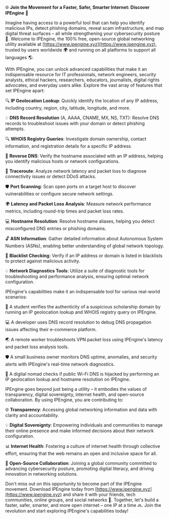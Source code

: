 🌐 **Join the Movement for a Faster, Safer, Smarter Internet: Discover IPEngine** 🚀

Imagine having access to a powerful tool that can help you identify malicious IPs, detect phishing domains, reveal scam infrastructure, and map digital threat surfaces – all while strengthening your cybersecurity posture 🔐. Welcome to IPEngine, the 100% free, open-source global networking utility available at [https://www.ipengine.xyz](https://www.ipengine.xyz), trusted by users worldwide 🌍 and running on all platforms to support all languages 🌎.

With IPEngine, you can unlock advanced capabilities that make it an indispensable resource for IT professionals, network engineers, security analysts, ethical hackers, researchers, educators, journalists, digital rights advocates, and everyday users alike. Explore the vast array of features that set IPEngine apart:

🔍 **IP Geolocation Lookup**: Quickly identify the location of any IP address, including country, region, city, latitude, longitude, and more.

💡 **DNS Record Resolution** (A, AAAA, CNAME, MX, NS, TXT): Resolve DNS records to troubleshoot issues with your domain or detect phishing attempts.

🔍 **WHOIS Registry Queries**: Investigate domain ownership, contact information, and registration details for a specific IP address.

🔄 **Reverse DNS**: Verify the hostname associated with an IP address, helping you identify malicious hosts or network configurations.

📡 **Traceroute**: Analyze network latency and packet loss to diagnose connectivity issues or detect DDoS attacks.

🛡️ **Port Scanning**: Scan open ports on a target host to discover vulnerabilities or configure secure network settings.

🌍 **Latency and Packet Loss Analysis**: Measure network performance metrics, including round-trip times and packet loss rates.

💻 **Hostname Resolution**: Resolve hostname aliases, helping you detect misconfigured DNS entries or phishing domains.

🔓 **ASN Information**: Gather detailed information about Autonomous System Numbers (ASNs), enabling better understanding of global network topology.

🚨 **Blacklist Checking**: Verify if an IP address or domain is listed in blacklists to protect against malicious activity.

💡 **Network Diagnostics Tools**: Utilize a suite of diagnostic tools for troubleshooting and performance analysis, ensuring optimal network configuration.

IPEngine's capabilities make it an indispensable tool for various real-world scenarios:

👀 A student verifies the authenticity of a suspicious scholarship domain by running an IP geolocation lookup and WHOIS registry query on IPEngine.

💻 A developer uses DNS record resolution to debug DNS propagation issues affecting their e-commerce platform.

🌏 A remote worker troubleshoots VPN packet loss using IPEngine's latency and packet loss analysis tools.

🛡️ A small business owner monitors DNS uptime, anomalies, and security alerts with IPEngine's real-time network diagnostics.

🚀 A digital nomad checks if public Wi-Fi DNS is hijacked by performing an IP geolocation lookup and hostname resolution on IPEngine.

IPEngine goes beyond just being a utility – it embodies the values of transparency, digital sovereignty, internet health, and open-source collaboration. By using IPEngine, you are contributing to:

🌐 **Transparency**: Accessing global networking information and data with clarity and accountability.

💡 **Digital Sovereignty**: Empowering individuals and communities to manage their online presence and make informed decisions about their network configuration.

📊 **Internet Health**: Fostering a culture of internet health through collective effort, ensuring that the web remains an open and inclusive space for all.

🤝 **Open-Source Collaboration**: Joining a global community committed to advancing cybersecurity posture, promoting digital literacy, and driving innovation in networking solutions.

Don't miss out on this opportunity to become part of the IPEngine movement. Download IPEngine today from [https://www.ipengine.xyz](https://www.ipengine.xyz) and share it with your friends, tech communities, online groups, and social networks 🌟. Together, let's build a faster, safer, smarter, and more open internet – one IP at a time 🔜. Join the revolution and start exploring IPEngine's capabilities today!